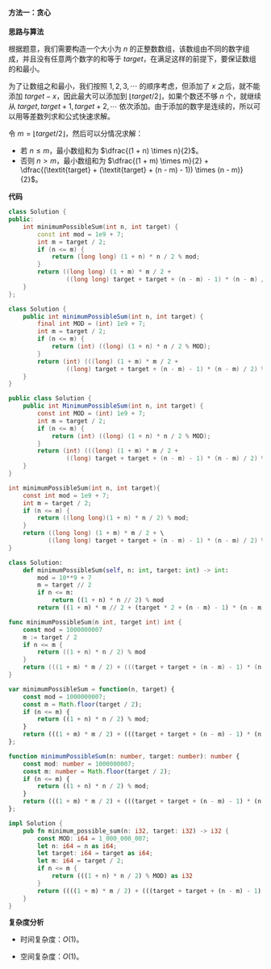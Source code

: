 #### 方法一：贪心

**思路与算法**

根据题意，我们需要构造一个大小为 $n$ 的正整数数组，该数组由不同的数字组成，并且没有任意两个数字的和等于 $\textit{target}$，在满足这样的前提下，要保证数组的和最小。

为了让数组之和最小，我们按照 $1,2,3,\cdots$ 的顺序考虑，但添加了 $x$ 之后，就不能添加 $\textit{target} - x$，因此最大可以添加到 $\lfloor\textit{target} / 2\rfloor$，如果个数还不够 $n$ 个，就继续从 $\textit{target}, \textit{target} + 1, \textit{target} + 2, \cdots$ 依次添加。由于添加的数字是连续的，所以可以用等差数列求和公式快速求解。

令 $m = \lfloor\textit{target} / 2\rfloor$，然后可以分情况求解：

- 若 $n \le m$，最小数组和为 $\dfrac{(1 + n) \times n}{2}$。
- 否则 $n \gt m$，最小数组和为 $\dfrac{(1 + m) \times m}{2} + \dfrac{(\textit{target} + (\textit{target} + (n - m) - 1)) \times (n - m)}{2}$。

**代码**

```C++ [sol1-C++]
class Solution {
public:
    int minimumPossibleSum(int n, int target) {
        const int mod = 1e9 + 7;
        int m = target / 2;
        if (n <= m) {
            return (long long) (1 + n) * n / 2 % mod;
        }
        return ((long long) (1 + m) * m / 2 + 
                ((long long) target + target + (n - m) - 1) * (n - m) / 2) % mod;
    }
};
```

```Java [sol1-Java]
class Solution {
    public int minimumPossibleSum(int n, int target) {
        final int MOD = (int) 1e9 + 7;
        int m = target / 2;
        if (n <= m) {
            return (int) ((long) (1 + n) * n / 2 % MOD);
        }
        return (int) (((long) (1 + m) * m / 2 + 
                ((long) target + target + (n - m) - 1) * (n - m) / 2) % MOD);
    }
}
```

```C# [sol1-C#]
public class Solution {
    public int MinimumPossibleSum(int n, int target) {
        const int MOD = (int) 1e9 + 7;
        int m = target / 2;
        if (n <= m) {
            return (int) ((long) (1 + n) * n / 2 % MOD);
        }
        return (int) (((long) (1 + m) * m / 2 + 
                ((long) target + target + (n - m) - 1) * (n - m) / 2) % MOD);
    }
}
```

```C [sol1-C]
int minimumPossibleSum(int n, int target){
    const int mod = 1e9 + 7;
    int m = target / 2;
    if (n <= m) {
        return ((long long)(1 + n) * n / 2) % mod;
    }
    return ((long long) (1 + m) * m / 2 + \
           ((long long) target + target + (n - m) - 1) * (n - m) / 2) % mod;
}
```

```Python [sol1-Python]
class Solution:
    def minimumPossibleSum(self, n: int, target: int) -> int:
        mod = 10**9 + 7
        m = target // 2
        if n <= m:
            return ((1 + n) * n // 2) % mod
        return ((1 + m) * m // 2 + (target * 2 + (n - m) - 1) * (n - m) // 2) % mod
```

```Go [sol1-Go]
func minimumPossibleSum(n int, target int) int {
    const mod = 1000000007
    m := target / 2
    if n <= m {
        return ((1 + n) * n / 2) % mod
    }
    return (((1 + m) * m / 2) + (((target + target + (n - m) - 1) * (n - m) / 2))) % mod
}
```

```JavaScript [sol1-JavaScript]
var minimumPossibleSum = function(n, target) {
    const mod = 1000000007;
    const m = Math.floor(target / 2);
    if (n <= m) {
        return ((1 + n) * n / 2) % mod;
    }
    return (((1 + m) * m / 2) + (((target + target + (n - m) - 1) * (n - m) / 2))) % mod;
};
```

```TypeScript [sol1-TypeScript]
function minimumPossibleSum(n: number, target: number): number {
    const mod: number = 1000000007;
    const m: number = Math.floor(target / 2);
    if (n <= m) {
        return ((1 + n) * n / 2) % mod;
    }
    return (((1 + m) * m / 2) + (((target + target + (n - m) - 1) * (n - m) / 2))) % mod;
};
```

```Rust [sol1-Rust]
impl Solution {
    pub fn minimum_possible_sum(n: i32, target: i32) -> i32 {
        const MOD: i64 = 1_000_000_007;
        let n: i64 = n as i64;
        let target: i64 = target as i64;
        let m: i64 = target / 2;
        if n <= m {
            return (((1 + n) * n / 2) % MOD) as i32
        }
        return ((((1 + m) * m / 2) + (((target + target + (n - m) - 1) * (n - m) / 2))) % MOD) as i32;
    }
}
```

**复杂度分析**

- 时间复杂度：$O(1)$。

- 空间复杂度：$O(1)$。